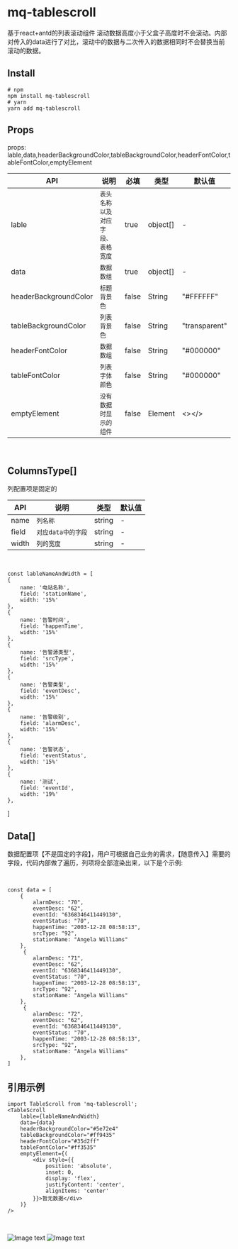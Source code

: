 # mq-tablescroll

基于react+antd的列表滚动组件
滚动数据高度小于父盒子高度时不会滚动。内部对传入的data进行了对比，滚动中的数据与二次传入的数据相同时不会替换当前滚动的数据。

## Install
    # npm
    npm install mq-tablescroll
    # yarn
    yarn add mq-tablescroll

## Props

props: lable,data,headerBackgroundColor,tableBackgroundColor,headerFontColor,tableFontColor,emptyElement

  |            API    |说明     | 必填  |类型                       |默认值
  |----------|---------------------|--------------|---------------|-------------------------------
  |lable|`表头名称以及对应字段、表格宽度`     |true       |object[]            |-
  |data          |`数据数组`  |true          |object[]            |-
  |headerBackgroundColor          |`标题背景色`     |false      |String            |"#FFFFFF"
  |tableBackgroundColor          |`列表背景色`|false |String|"transparent"
  |headerFontColor          |`数据数组`|false |String|"#000000"
  |tableFontColor          |`列表字体颜色`|false |String|"#000000"
  |emptyElement          |`没有数据时显示的组件` |false|Element|<></> 

<br>
 
## ColumnsType[]
列配置项是固定的

|             API   |说明                          |类型                       |默认值
|----------------|-------------------------------|-----------------------------|-------------------------------
|name|`列名称`            |string            |-
|field          |`对应data中的字段`            |string            |-
|width          |`列的宽度`            |string            |-

<br>  


    const lableNameAndWidth = [
    {
        name: '电站名称',
        field: 'stationName',
        width: '15%'
    },
    {
        name: '告警时间',
        field: 'happenTime',
        width: '15%'
    },
    {
        name: '告警源类型',
        field: 'srcType',
        width: '15%'
    },
    {
        name: '告警类型',
        field: 'eventDesc',
        width: '15%'
    },
    {
        name: '告警级别',
        field: 'alarmDesc',
        width: '15%'
    },
    {
        name: '告警状态',
        field: 'eventStatus',
        width: '15%'
    },
    {
        name: '测试',
        field: 'eventId',
        width: '19%'
    },
]
    
## Data[]
数据配置项【不是固定的字段】，用户可根据自己业务的需求，【随意传入】需要的字段，代码内部做了遍历，列项将全部渲染出来，以下是个示例:

<br>  

    const data = [
	    { 
            alarmDesc: "70",
            eventDesc: "62",
            eventId: "6368346411449130",
            eventStatus: "70",
            happenTime: "2003-12-28 08:58:13",
            srcType: "92",
            stationName: "Angela Williams" 
        },
         { 
            alarmDesc: "71",
            eventDesc: "62",
            eventId: "6368346411449130",
            eventStatus: "70",
            happenTime: "2003-12-28 08:58:13",
            srcType: "92",
            stationName: "Angela Williams" 
        },
         { 
            alarmDesc: "72",
            eventDesc: "62",
            eventId: "6368346411449130",
            eventStatus: "70",
            happenTime: "2003-12-28 08:58:13",
            srcType: "92",
            stationName: "Angela Williams" 
        },
    ]

## 引用示例
    import TableScroll from 'mq-tablescroll';
    <TableScroll
        lable={lableNameAndWidth}
        data={data}
        headerBackgroundColor="#5e72e4"
        tableBackgroundColor="#ff9435"
        headerFontColor="#35d2ff"
        tableFontColor="#ff3535"
        emptyElement={(
            <div style={{
                position: 'absolute',
                inset: 0,
                display: 'flex',
                justifyContent: 'center',
                alignItems: 'center'
            }}>暂无数据</div>
        )}
    />
  
<br>

![Image text](https://raw.githubusercontent.com/china78/mq-tablescroll/demo.gif)
![Image text](https://raw.githubusercontent.com/china78/mq-tablescroll/demo1.png)